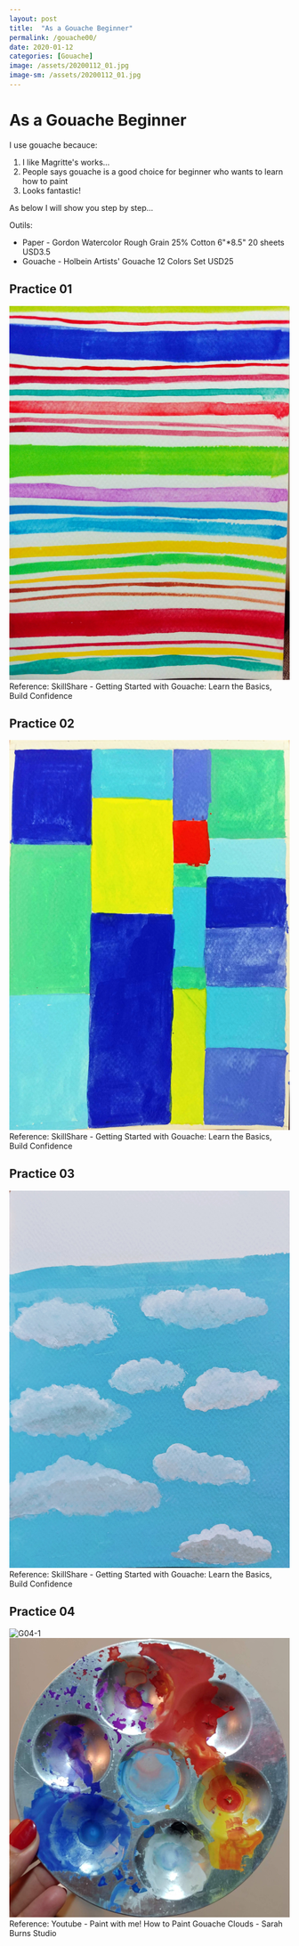 ```yaml
---
layout: post
title:  "As a Gouache Beginner"
permalink: /gouache00/
date: 2020-01-12
categories: [Gouache]
image: /assets/20200112_01.jpg
image-sm: /assets/20200112_01.jpg
---
```


# As a Gouache Beginner

I use gouache becauce:

1. I like Magritte's works...
2. People says gouache is a good choice for beginner who wants to learn how to paint
3. Looks fantastic!

As below I will show you step by step...

Outils:

- Paper - Gordon Watercolor Rough Grain 25% Cotton 6"*8.5" 20 sheets USD3.5
- Gouache - Holbein Artists' Gouache 12 Colors Set USD25

## Practice 01

![G01](/assets/20200112_01.jpg)
Reference: SkillShare - Getting Started with Gouache: Learn the Basics, Build Confidence

## Practice 02

![G02](/assets/20200112_02.jpg)
Reference: SkillShare - Getting Started with Gouache: Learn the Basics, Build Confidence

## Practice 03

![G03](/assets/20200112_03.jpg)
Reference: SkillShare - Getting Started with Gouache: Learn the Basics, Build Confidence

## Practice 04

![G04-1](/assets/20200112_04.jpg)
![G04-2](/assets/20200112_05.jpg)
Reference: Youtube - Paint with me! How to Paint Gouache Clouds - Sarah Burns Studio

